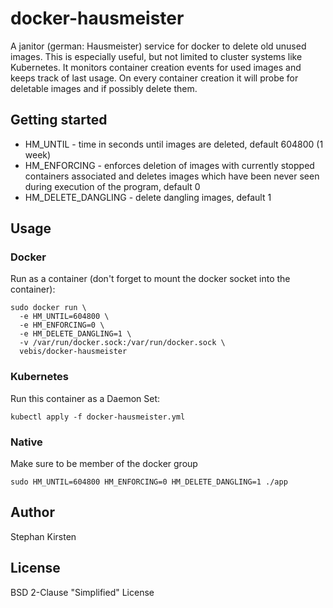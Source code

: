 # docker-hausmeister
A janitor (german: Hausmeister) service for docker to delete old unused images. This is especially useful, but not limited to cluster systems like Kubernetes.
It monitors container creation events for used images and keeps track of last usage. On every container creation it will probe for deletable images and if possibly delete them.

## Getting started

* HM_UNTIL - time in seconds until images are deleted, default 604800 (1 week)
* HM_ENFORCING - enforces deletion of images with currently stopped containers associated and deletes images which have been never seen during execution of the program, default 0
* HM_DELETE_DANGLING - delete dangling images, default 1

## Usage

### Docker
Run as a container (don't forget to mount the docker socket into the container):
```
sudo docker run \
  -e HM_UNTIL=604800 \
  -e HM_ENFORCING=0 \
  -e HM_DELETE_DANGLING=1 \
  -v /var/run/docker.sock:/var/run/docker.sock \
  vebis/docker-hausmeister
```

### Kubernetes
Run this container as a Daemon Set:
```
kubectl apply -f docker-hausmeister.yml
```

### Native
Make sure to be member of the docker group
```
sudo HM_UNTIL=604800 HM_ENFORCING=0 HM_DELETE_DANGLING=1 ./app
```

## Author

Stephan Kirsten

## License

BSD 2-Clause "Simplified" License
